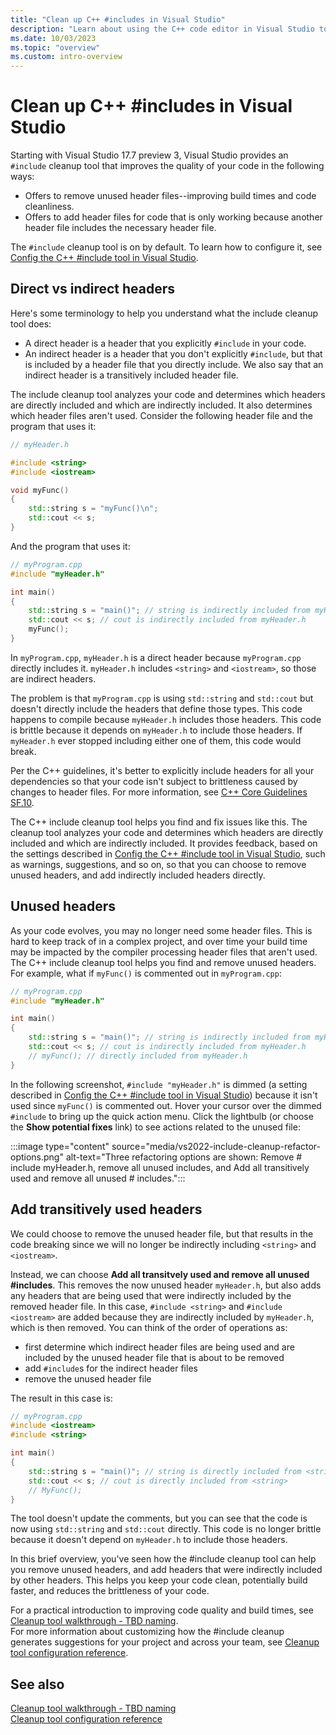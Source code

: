 ```yaml
---
title: "Clean up C++ #includes in Visual Studio"
description: "Learn about using the C++ code editor in Visual Studio to remove, add, and transitively add the includes needed in your project."
ms.date: 10/03/2023
ms.topic: "overview"
ms.custom: intro-overview
---
```

# Clean up C++ #includes in Visual Studio

Starting with Visual Studio 17.7 preview 3, Visual Studio provides an `#include` cleanup tool that improves the quality of your code in the following ways:
- Offers to remove unused header files--improving build times and code cleanliness.
- Offers to add header files for code that is only working because another header file includes the necessary header file.

The `#include` cleanup tool is on by default. To learn how to configure it, see [Config the C++ #include tool in Visual Studio](include-cleanup-config.md).

## Direct vs indirect headers

Here's some terminology to help you understand what the include cleanup tool does:

- A direct header is a header that you explicitly `#include` in your code.
- An indirect header is a header that you don't explicitly `#include`, but that is included by a header file that you directly include. We also say that an indirect header is a transitively included header file.

The include cleanup tool analyzes your code and determines which headers are directly included and which are indirectly included. It also determines which header files aren't used. Consider the following header file and the program that uses it:

```cpp
// myHeader.h

#include <string>
#include <iostream>

void myFunc()
{
    std::string s = "myFunc()\n";
    std::cout << s;
}
```

And the program that uses it:

```cpp
// myProgram.cpp
#include "myHeader.h"

int main()
{
    std::string s = "main()"; // string is indirectly included from myHeader.h
    std::cout << s; // cout is indirectly included from myHeader.h
    myFunc();
}
```

In `myProgram.cpp`, `myHeader.h` is a direct header because `myProgram.cpp` directly includes it. `myHeader.h` includes `<string>` and `<iostream>`, so those are indirect headers.

The problem is that `myProgram.cpp` is using `std::string` and `std::cout` but doesn't directly include the headers that define those types. This code happens to compile because `myHeader.h` includes those headers. This code is brittle because it depends on `myHeader.h` to include those headers. If `myHeader.h` ever stopped including either one of them, this code would break.

Per the C++ guidelines, it's better to explicitly include headers for all your dependencies so that your code isn't subject to brittleness caused by changes to header files. For more information, see [C++ Core Guidelines SF.10](https://isocpp.github.io/CppCoreGuidelines/CppCoreGuidelines#sf10-avoid-dependencies-on-implicitly-included-names). 

The C++ include cleanup tool helps you find and fix issues like this. The cleanup tool analyzes your code and determines which headers are directly included and which are indirectly included. It provides feedback, based on the settings described in [Config the C++ #include tool in Visual Studio](include-cleanup-config.md), such as warnings, suggestions, and so on, so that you can choose to remove unused headers, and add indirectly included headers directly.

## Unused headers

As your code evolves, you may no longer need some header files. This is hard to keep track of in a complex project, and over time your build time may be impacted by the compiler processing header files that aren't used. The C++ include cleanup tool helps you find and remove unused headers. For example, what if `myFunc()` is commented out in `myProgram.cpp`:

```cpp
// myProgram.cpp
#include "myHeader.h"

int main()
{
    std::string s = "main()"; // string is indirectly included from myHeader.h
    std::cout << s; // cout is indirectly included from myHeader.h
    // myFunc(); // directly included from myHeader.h
}
```

In the following screenshot, `#include "myHeader.h"` is dimmed (a setting described in [Config the C++ #include tool in Visual Studio](include-cleanup-config.md)) because it isn't used since `myFunc()` is commented out. Hover your cursor over the dimmed `#include` to bring up the quick action menu. Click the lightbulb (or choose the **Show potential fixes** link) to see actions related to the unused file:

:::image type="content" source="media/vs2022-include-cleanup-refactor-options.png" alt-text="Three refactoring options are shown: Remove # include myHeader.h, remove all unused includes, and Add all transitively used and remove all unused # includes.":::

## Add transitively used headers

We could choose to remove the unused header file, but that results in the code breaking since we will no longer be indirectly including `<string>` and `<iostream>`. 

Instead, we can choose **Add all transitvely used and remove all unused #includes**. This removes the now unused header `myHeader.h`, but also adds any headers that are being used that were indirectly included by the removed header file. In this case, `#include <string>` and `#include <iostream>` are added because they are indirectly included by `myHeader.h`, which is then removed. You can think of the order of operations as:
- first determine which indirect header files are being used and are included by the unused header file that is about to be removed
- add `#include`s for the indirect header files
- remove the unused header file

The result in this case is:

```cpp
// myProgram.cpp
#include <iostream>
#include <string>

int main()
{
    std::string s = "main()"; // string is directly included from <string>
    std::cout << s; // cout is directly included from <string>
    // MyFunc();
}
```

The tool doesn't update the comments, but you can see that the code is now using `std::string` and `std::cout` directly. This code is no longer brittle because it doesn't depend on `myHeader.h` to include those headers.

In this brief overview, you've seen how the #include cleanup tool can help you remove unused headers, and add headers that were indirectly included by other headers. This helps you keep your code clean, potentially build faster, and reduces the brittleness of your code.

For a practical introduction to improving code quality and build times, see [Cleanup tool walkthrough - TBD naming](link-somewhere).\
For more information about customizing how the #include cleanup generates suggestions for your project and across your team, see [Cleanup tool configuration reference](include-cleanup-config.md).

## See also

[Cleanup tool walkthrough - TBD naming](link-somewhere)\
[Cleanup tool configuration reference](link-somewhere)
